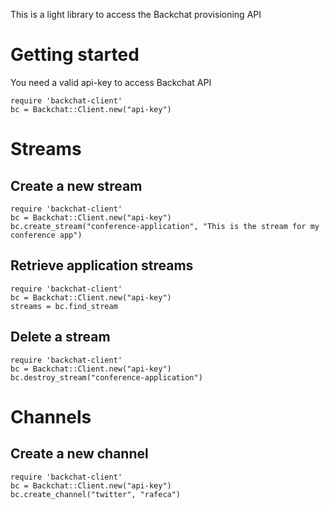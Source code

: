 This is a light library to access the Backchat provisioning API

# Getting started

You need a valid api-key to access Backchat API

    require 'backchat-client'
	bc = Backchat::Client.new("api-key")
	
# Streams

## Create a new stream
    require 'backchat-client'
    bc = Backchat::Client.new("api-key")
    bc.create_stream("conference-application", "This is the stream for my conference app")

## Retrieve application streams
    require 'backchat-client'
    bc = Backchat::Client.new("api-key")
    streams = bc.find_stream

## Delete a stream
    require 'backchat-client'
    bc = Backchat::Client.new("api-key")
    bc.destroy_stream("conference-application")

# Channels

## Create a new channel
    require 'backchat-client'
    bc = Backchat::Client.new("api-key")
    bc.create_channel("twitter", "rafeca")

